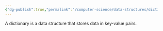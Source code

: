 ```yaml
---
{"dg-publish":true,"permalink":"/computer-science/data-structures/dictionary/"}
---
```


A dictionary is a data structure that stores data in key-value pairs.